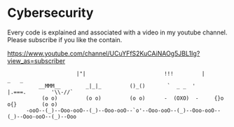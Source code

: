 # Cybersecurity

Every code is explained and associated with a video in my youtube channel.
Please subscribe if you like the contain.

https://www.youtube.com/channel/UCuYFfS2KuCAiNAOg5JBL1Ig?view_as=subscriber


                          |"|                         !!!         |              _   _    
              __MMM__        _|_|_         ()_()       `  _ _  '      |.===.        '\\-//`   
               (o o)         (o o)         (o o)      -  (OXO)  -     {}o o{}        (o o)    
          -ooO--(_)--Ooo-ooO--(_)--Ooo-ooO--`o'--Ooo-ooO--(_)--Ooo-ooO--(_)--Ooo-ooO--(_)--Ooo
